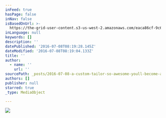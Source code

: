 ```yaml
---
inFeed: true
hasPage: false
inNav: false
isBasedOnUrl: >-
  https://the-grid-user-content.s3-us-west-2.amazonaws.com/eaca86cf-9c67-47d8-9261-9d47032ba31f.png
inLanguage: null
keywords: []
description: ''
datePublished: '2016-07-08T08:19:28.145Z'
dateModified: '2016-07-08T08:19:04.133Z'
title: ''
author:
  - name: ''
    url: ''
sourcePath: _posts/2016-07-08-a-custom-tailor-so-awesome-youll-become-addicted.md
authors: []
publisher: null
starred: true
_type: MediaObject

---
```

![](https://the-grid-user-content.s3-us-west-2.amazonaws.com/ac93795f-6c3b-4b6b-a490-baf411ecaeaf.jpg)